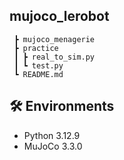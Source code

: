 ## mujoco_lerobot

```
 ┣ mujoco_menagerie
 ┣ practice
 ┃ ┣ real_to_sim.py
 ┃ ┗ test.py
 ┗ README.md
```
## 🛠 Environments

- Python 3.12.9
- MuJoCo 3.3.0
